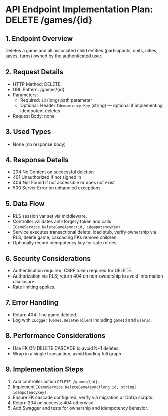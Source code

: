 # API Endpoint Implementation Plan: DELETE /games/{id}

## 1. Endpoint Overview
Deletes a game and all associated child entities (participants, units, cities, saves, turns) owned by the authenticated user.

## 2. Request Details
- HTTP Method: DELETE
- URL Pattern: /games/{id}
- Parameters:
  - Required: `id` (long) path parameter
  - Optional: Header `Idempotency-Key` (string) — optional if implementing idempotent deletes
- Request Body: none

## 3. Used Types
- None (no response body)

## 4. Response Details
- 204 No Content on successful deletion
- 401 Unauthorized if not signed in
- 404 Not Found if not accessible or does not exist
- 500 Server Error on unhandled exceptions

## 5. Data Flow
- RLS session var set via middleware.
- Controller validates anti-forgery token and calls `IGameService.DeleteGameAsync(id, idempotencyKey)`.
- Service executes transactional delete: load stub, verify ownership via RLS, delete game; cascading FKs remove children.
- Optionally record idempotency key for safe retries.

## 6. Security Considerations
- Authentication required; CSRF token required for DELETE.
- Authorization via RLS; return 404 on non-ownership to avoid information disclosure.
- Rate limiting applies.

## 7. Error Handling
- Return 404 if no game deleted.
- Log with `ILogger` (`Games.DeleteFailed`) including `gameId` and `userId`.

## 8. Performance Considerations
- Use FK ON DELETE CASCADE to avoid N+1 deletes.
- Wrap in a single transaction; avoid loading full graph.

## 9. Implementation Steps
1. Add controller action `DELETE /games/{id}`.
2. Implement `IGameService.DeleteGameAsync(long id, string? idempotencyKey)`.
3. Ensure FK cascade configured; verify via migration or DbUp scripts.
4. Return 204 on success; 404 otherwise.
5. Add Swagger and tests for ownership and idempotency behavior.

